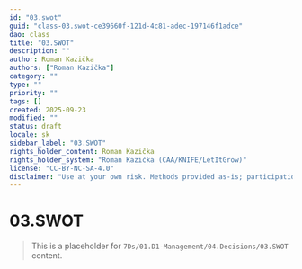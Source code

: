 ```yaml
---
id: "03.swot"
guid: "class-03.swot-ce39660f-121d-4c81-adec-197146f1adce"
dao: class
title: "03.SWOT"
description: ""
author: Roman Kazička
authors: ["Roman Kazička"]
category: ""
type: ""
priority: ""
tags: []
created: 2025-09-23
modified: ""
status: draft
locale: sk
sidebar_label: "03.SWOT"
rights_holder_content: Roman Kazička
rights_holder_system: "Roman Kazička (CAA/KNIFE/LetItGrow)"
license: "CC-BY-NC-SA-4.0"
disclaimer: "Use at your own risk. Methods provided as-is; participation is voluntary and context-aware."
---
```

# 03.SWOT

> This is a placeholder for `7Ds/01.D1-Management/04.Decisions/03.SWOT` content.
